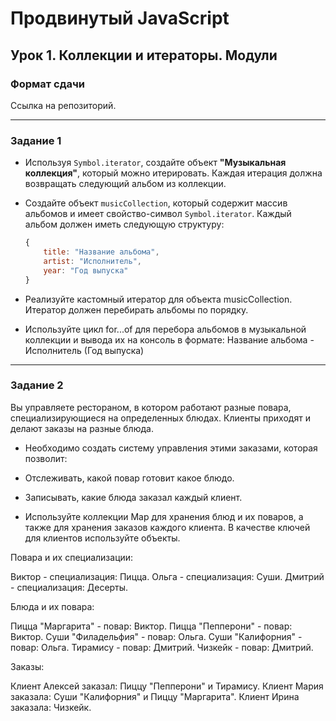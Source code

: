 # Продвинутый JavaScript

## Урок 1. Коллекции и итераторы. Модули

### Формат сдачи

Ссылка на репозиторий.

---

### Задание 1

- Используя `Symbol.iterator`, создайте объект **"Музыкальная коллекция"**, который можно итерировать. Каждая итерация должна возвращать следующий альбом из коллекции.

- Создайте объект `musicCollection`, который содержит массив альбомов и имеет свойство-символ `Symbol.iterator`. Каждый альбом должен иметь следующую структуру:

  ```javascript
  {
      title: "Название альбома",
      artist: "Исполнитель",
      year: "Год выпуска"
  }

- Реализуйте кастомный итератор для объекта musicCollection. Итератор должен перебирать альбомы по порядку.
- Используйте цикл for...of для перебора альбомов в музыкальной коллекции и вывода их на консоль в формате: Название альбома - Исполнитель (Год выпуска)

---

### Задание 2
Вы управляете рестораном, в котором работают разные повара, специализирующиеся на определенных блюдах. Клиенты приходят и делают заказы на разные блюда.

- Необходимо создать систему управления этими заказами, которая позволит:

- Отслеживать, какой повар готовит какое блюдо.
- Записывать, какие блюда заказал каждый клиент.

- Используйте коллекции Map для хранения блюд и их поваров, а также для хранения заказов каждого клиента. В качестве ключей для клиентов используйте объекты.

Повара и их специализации:

Виктор - специализация: Пицца.
Ольга - специализация: Суши.
Дмитрий - специализация: Десерты.

Блюда и их повара:

Пицца "Маргарита" - повар: Виктор.
Пицца "Пепперони" - повар: Виктор.
Суши "Филадельфия" - повар: Ольга.
Суши "Калифорния" - повар: Ольга.
Тирамису - повар: Дмитрий.
Чизкейк - повар: Дмитрий.

Заказы:

Клиент Алексей заказал: Пиццу "Пепперони" и Тирамису.
Клиент Мария заказала: Суши "Калифорния" и Пиццу "Маргарита".
Клиент Ирина заказала: Чизкейк.
